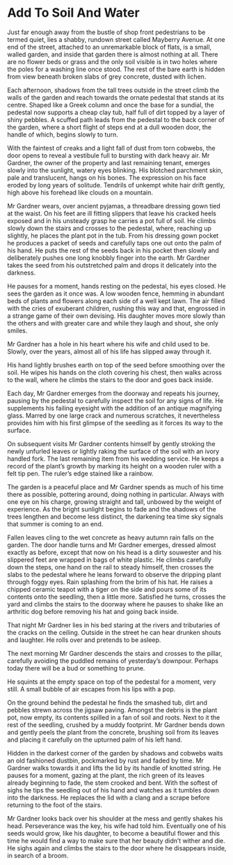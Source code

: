 # Add To Soil And Water

Just far enough away from the bustle of shop front pedestrians to be termed quiet, lies a shabby, rundown street called Mayberry Avenue. At one end of the street, attached to an unremarkable block of flats, is a small, walled garden, and inside that garden there is almost nothing at all. There are no flower beds or grass and the only soil visible is in two holes where the poles for a washing line once stood. The rest of the bare earth is hidden from view beneath broken slabs of grey concrete, dusted with lichen.

Each afternoon, shadows from the tall trees outside in the street climb the walls of the garden and reach towards the ornate pedestal that stands at its centre. Shaped like a Greek column and once the base for a sundial, the pedestal now supports a cheap clay tub, half full of dirt topped by a layer of shiny pebbles. A scuffed path leads from the pedestal to the back corner of the garden, where a short flight of steps end at a dull wooden door, the handle of which, begins slowly to turn.

With the faintest of creaks and a light fall of dust from torn cobwebs, the door opens to reveal a vestibule full to bursting with dark heavy air. Mr Gardner, the owner of the property and last remaining tenant, emerges slowly into the sunlight, watery eyes blinking. His blotched parchment skin, pale and translucent, hangs on his bones. The expression on his face eroded by long years of solitude. Tendrils of unkempt white hair drift gently, high above his forehead like clouds on a mountain.

Mr Gardner wears, over ancient pyjamas, a threadbare dressing gown tied at the waist. On his feet are ill fitting slippers that leave his cracked heels exposed and in his unsteady grasp he carries a pot full of soil. He climbs slowly down the stairs and crosses to the pedestal, where, reaching up slightly, he places the plant pot in the tub. From his dressing gown pocket he produces a packet of seeds and carefully taps one out onto the palm of his hand. He puts the rest of the seeds back in his pocket then slowly and deliberately pushes one long knobbly finger into the earth. Mr Gardner takes the seed from his outstretched palm and drops it delicately into the darkness.

He pauses for a moment, hands resting on the pedestal, his eyes closed. He sees the garden as it once was. A low wooden fence, hemming in abundant beds of plants and flowers along each side of a well kept lawn. The air filled with the cries of exuberant children, rushing this way and that, engrossed in a strange game of their own devising. His daughter moves more slowly than the others and with greater care and while they laugh and shout, she only smiles.

Mr Gardner has a hole in his heart where his wife and child used to be. Slowly, over the years, almost all of his life has slipped away through it.

His hand lightly brushes earth on top of the seed before smoothing over the soil. He wipes his hands on the cloth covering his chest, then walks across to the wall, where he climbs the stairs to the door and goes back inside.

Each day, Mr Gardner emerges from the doorway and repeats his journey, pausing by the pedestal to carefully inspect the soil for any signs of life. He supplements his failing eyesight with the addition of an antique magnifying glass. Marred by one large crack and numerous scratches, it nevertheless provides him with his first glimpse of the seedling as it forces its way to the surface.

On subsequent visits Mr Gardner contents himself by gently stroking the newly unfurled leaves or lightly raking the surface of the soil with an ivory handled fork. The last remaining item from his wedding service. He keeps a record of the plant’s growth by marking its height on a wooden ruler with a felt tip pen. The ruler’s edge stained like a rainbow.

The garden is a peaceful place and Mr Gardner spends as much of his time there as possible, pottering around, doing nothing in particular. Always with one eye on his charge, growing straight and tall, unbowed by the weight of experience. As the bright sunlight begins to fade and the shadows of the trees lengthen and become less distinct, the darkening tea time sky signals that summer is coming to an end.

Fallen leaves cling to the wet concrete as heavy autumn rain falls on the garden. The door handle turns and Mr Gardner emerges, dressed almost exactly as before, except that now on his head is a dirty souwester and his slippered feet are wrapped in bags of white plastic. He climbs carefully down the steps, one hand on the rail to steady himself, then crosses the slabs to the pedestal where he leans forward to observe the dripping plant through foggy eyes. Rain splashing from the brim of his hat. He raises a chipped ceramic teapot with a tiger on the side and pours some of its contents onto the seedling, then a little more. Satisfied he turns, crosses the yard and climbs the stairs to the doorway where he pauses to shake like an arthritic dog before removing his hat and going back inside.

That night Mr Gardner lies in his bed staring at the rivers and tributaries of the cracks on the ceiling. Outside in the street he can hear drunken shouts and laughter. He rolls over and pretends to be asleep.

The next morning Mr Gardner descends the stairs and crosses to the pillar, carefully avoiding the puddled remains of yesterday’s downpour. Perhaps today there will be a bud or something to prune.

He squints at the empty space on top of the pedestal for a moment, very still. A small bubble of air escapes from his lips with a pop.

On the ground behind the pedestal he finds the smashed tub, dirt and pebbles strewn across the jigsaw paving. Amongst the debris is the plant pot, now empty, its contents spilled in a fan of soil and roots. Next to it the rest of the seedling, crushed by a muddy footprint. Mr Gardner bends down and gently peels the plant from the concrete, brushing soil from its leaves and placing it carefully on the upturned palm of his left hand.

Hidden in the darkest corner of the garden by shadows and cobwebs waits an old fashioned dustbin, pockmarked by rust and faded by time. Mr Gardner walks towards it and lifts the lid by its handle of knotted string. He pauses for a moment, gazing at the plant, the rich green of its leaves already beginning to fade, the stem crooked and bent. With the softest of sighs he tips the seedling out of his hand and watches as it tumbles down into the darkness. He replaces the lid with a clang and a scrape before returning to the foot of the stairs.

Mr Gardner looks back over his shoulder at the mess and gently shakes his head. Perseverance was the key, his wife had told him. Eventually one of his seeds would grow, like his daughter, to become a beautiful flower and this time he would find a way to make sure that her beauty didn’t wither and die. He sighs again and climbs the stairs to the door where he disappears inside, in search of a broom.
